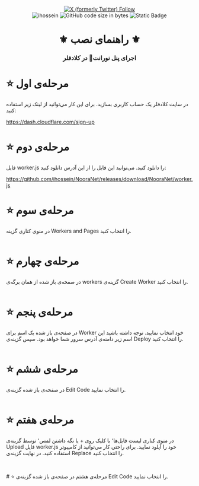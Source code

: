 <p align="center">
  <a href="https://x.com/HosseinKouhsari" target="blank"><img alt="X (formerly Twitter) Follow" src="https://img.shields.io/twitter/follow/HosseinKouhsari"></a><br>
  <img src="https://camo.githubusercontent.com/620fe3bf9a0ff1fec8be16dcd95da0295cb3aaaa5bb026fe8650225d2f1e1f7a/68747470733a2f2f6b6f6d617265762e636f6d2f67687076632f3f757365726e616d653d69686f737365696e266c6162656c3d50726f66696c65253230766965777326636f6c6f723d306537356236267374796c653d666c6174" alt="ihossein" />
  <img alt="GitHub code size in bytes" src="https://img.shields.io/github/languages/code-size/ihossein/NooraNet">
  <img alt="Static Badge" src="https://img.shields.io/badge/Made_with_LOVE-In_Tehran-blue">
</p>

<h1 align="center">⚜️ راهنمای نصب ⚜️</h1>
<h3 align="center">اجرای پنل نورانت🌿 در کلادفلر</h3>

# ⭐ مرحله‌ی اول
در سایت کلادفلر یک حساب کاربری بسازید. برای این کار می‌توانید از لینک زیر استفاده کنید:

https://dash.cloudflare.com/sign-up

# ⭐ مرحله‌ی دوم
فایل worker.js را دانلود کنید. می‌توانید این فایل را از این آدرس دانلود کنید:

https://github.com/ihossein/NooraNet/releases/download/NooraNet/worker.js

# ⭐ مرحله‌ی سوم
در منوی کناری گزینه Workers and Pages را انتخاب کنید.
<p align="center">
  <img alt="" src="https://raw.githubusercontent.com/ihossein/NooraNet/main/.image/screenshot1.png">
</p>

# ⭐ مرحله‌ی چهارم
در صفحه‌ی باز شده از همان برگه‌ی workers گزینه‌ی Create Worker را انتخاب کنید.
<p align="center">
  <img alt="" src="https://raw.githubusercontent.com/ihossein/NooraNet/main/.image/screenshot2.png">
</p>


 # ⭐ مرحله‌ی پنجم
در صفحه‌ی باز شده یک اسم برای Worker خود انتخاب نمایید. توجه داشته باشید این اسم زیر دامنه‌ی آدرس سرور شما خواهد بود. سپس گزینه‌ی Deploy را انتخاب کنید.
<p align="center">
  <img alt="" src="https://raw.githubusercontent.com/ihossein/NooraNet/main/.image/screenshot3.png">
</p>

 # ⭐ مرحله‌ی ششم
در صفحه‌ی باز شده گزینه‌ی Edit Code را انتخاب نمایید.
<p align="center">
  <img alt="" src="https://raw.githubusercontent.com/ihossein/NooraNet/main/.image/screenshot4.png">
</p>

# ⭐ مرحله‌ی هفتم
در منوی کناری لیست فایل‌ها٬ با کلیک روی + یا نگه داشتن لمس٬ توسط گزینه‌ی Upload فایل worker.js خود را آپلود نمایید. برای راحتی کار می‌توانید از کامپیوتر استفاده کنید. در نهایت گزینه‌ی Replace را انتخاب کنید.
<p align="center">
  <img alt="" src="https://raw.githubusercontent.com/ihossein/NooraNet/main/.image/screenshot5.png">
  <img alt="" src="https://raw.githubusercontent.com/ihossein/NooraNet/main/.image/screenshot6.png">
</p>
# ⭐ مرحله‌ی هشتم
در صفحه‌ی باز شده گزینه‌ی Edit Code را انتخاب نمایید.
<p align="center">
  <img alt="" src="https://raw.githubusercontent.com/ihossein/NooraNet/main/.image/screenshot7.png">
</p>



